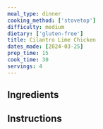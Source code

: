 ```yaml
---
meal_type: dinner
cooking_method: ['stovetop']
difficulty: medium
dietary: ['gluten-free']
title: Cilantro Lime Chicken
dates_made: [2024-03-25]
prep_time: 15
cook_time: 30
servings: 4
---
```


## Ingredients

## Instructions
